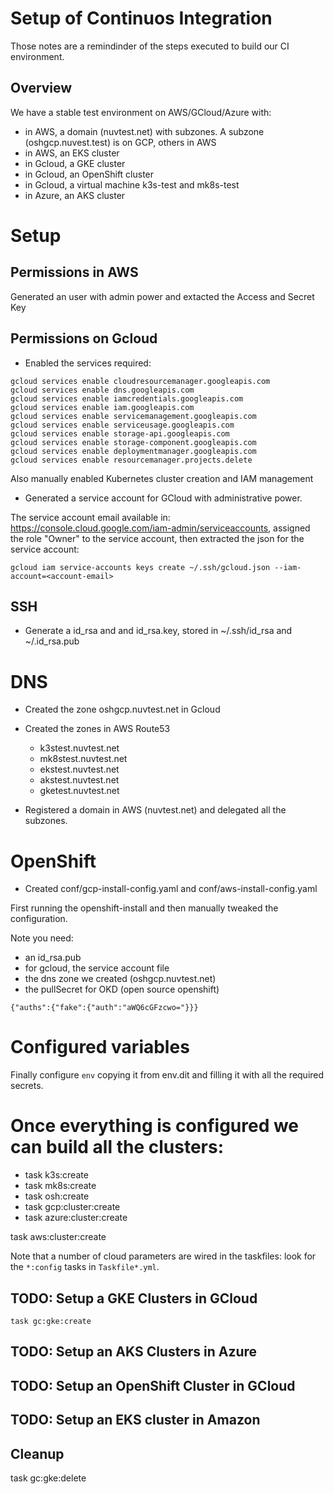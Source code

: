 # Setup of Continuos Integration

Those notes are a remindinder of the steps executed to build our CI environment.

## Overview

We have a stable test environment on AWS/GCloud/Azure  with:

- in AWS, a domain (nuvtest.net) with subzones. A subzone (oshgcp.nuvest.test) is on GCP, others in AWS
- in AWS, an EKS cluster
- in Gcloud, a GKE cluster
- in Gcloud, an OpenShift cluster 
- in Gcloud, a virtual machine k3s-test and mk8s-test
- in Azure, an AKS cluster

# Setup

## Permissions in AWS

Generated an user with admin power and extacted the Access and Secret Key 

## Permissions on Gcloud

- Enabled the services required:

```
gcloud services enable cloudresourcemanager.googleapis.com
gcloud services enable dns.googleapis.com
gcloud services enable iamcredentials.googleapis.com
gcloud services enable iam.googleapis.com
gcloud services enable servicemanagement.googleapis.com
gcloud services enable serviceusage.googleapis.com
gcloud services enable storage-api.googleapis.com
gcloud services enable storage-component.googleapis.com
gcloud services enable deploymentmanager.googleapis.com
gcloud services enable resourcemanager.projects.delete
```

Also manually  enabled Kubernetes cluster creation and IAM management

-  Generated a service account for GCloud with administrative power. 

The service account email available in: https://console.cloud.google.com/iam-admin/serviceaccounts, assigned the role "Owner" to the service account, then extracted the json for the service account:

```
gcloud iam service-accounts keys create ~/.ssh/gcloud.json --iam-account=<account-email>
```

## SSH 

- Generate a id_rsa and and id_rsa.key,
stored in ~/.ssh/id_rsa and ~/.id_rsa.pub

# DNS

- Created the zone oshgcp.nuvtest.net in Gcloud

- Created the zones in AWS Route53
  - k3stest.nuvtest.net
  - mk8stest.nuvtest.net
  - ekstest.nuvtest.net
  - akstest.nuvtest.net 
  - gketest.nuvtest.net 

- Registered a domain in AWS (nuvtest.net) and delegated all the subzones.

# OpenShift

- Created conf/gcp-install-config.yaml and conf/aws-install-config.yaml

First running the openshift-install and then manually tweaked the configuration.

Note you need:
- an id_rsa.pub
- for gcloud, the service account file 
- the dns zone we created (oshgcp.nuvtest.net)
- the pullSecret for OKD (open source openshift) 

```
{"auths":{"fake":{"auth":"aWQ6cGFzcwo="}}}
``````

# Configured variables

Finally configure `env` copying it from env.dit and filling it with all the required secrets.

# Once everything is configured we can build all the clusters:

- task k3s:create
- task mk8s:create
- task osh:create
- task gcp:cluster:create
- task azure:cluster:create

task aws:cluster:create

Note that a number of cloud parameters are wired in the taskfiles: look for the `*:config` tasks in `Taskfile*.yml`.



## TODO: Setup a GKE Clusters in GCloud

```
task gc:gke:create
```

## TODO: Setup an AKS Clusters in Azure

## TODO: Setup an OpenShift Cluster in GCloud

## TODO: Setup an EKS cluster in Amazon


## Cleanup

task gc:gke:delete
